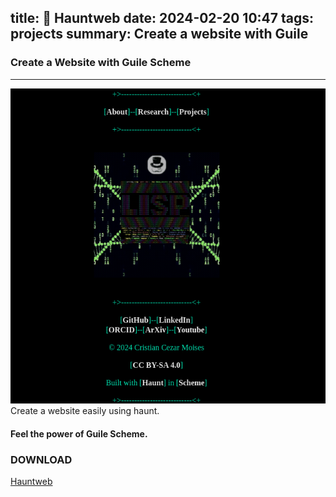 title: 🚀 Hauntweb 
date: 2024-02-20 10:47
tags: projects
summary: Create a website with Guile
---
### Create a Website with Guile Scheme
---
![haunt](/images/haunt.png)
Create a website easily using haunt. 
#### Feel the power of Guile Scheme.

### DOWNLOAD
[Hauntweb](https://github.com/cristiancmoises/hauntweb)
